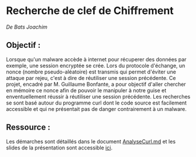 # Recherche de clef de Chiffrement
_De Bats Joachim_

## Objectif :
Lorsque qu'un malware accède à internet pour récuperer des données par exemple, une session encryptée se crée. Lors du protocole d'échange, un nonce (nombre pseudo-aléatoire)  est transmis qui permet d'éviter une attaque par rejeu, c'est à dire de réutiliser une session précédente. Ce projet, encadré par M. Guillaume Bonfante, a pour objectif d'aller chercher en mémoire ce nonce afin de pouvoir le manipuler à notre guise et enventuellement réussir à réutiliser une session précédente. Les recherches se sont basé autour du programme curl dont le code source est facilement accessible et qui ne présentait pas de danger contrairement à un malware.

## Ressource :

Les démarches sont détaillés dans le document [AnalyseCurl.md]() et les slides de la présentation sont accessible [ici]().

